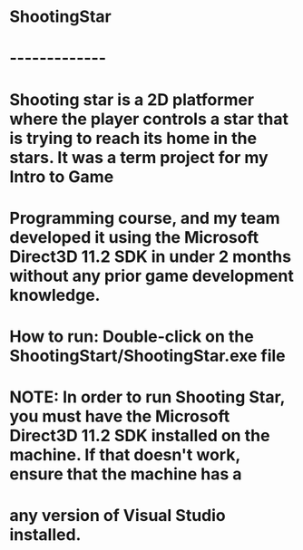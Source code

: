 # ShootingStar
# -------------
# 
# Shooting star is a 2D platformer where the player controls a star that is trying to reach its home in the stars. It was a term project for my Intro to Game 
# Programming course, and my team developed it using the Microsoft Direct3D 11.2 SDK in under 2 months without any prior game development knowledge.
# 
# How to run: Double-click on the ShootingStart/ShootingStar.exe file
# NOTE: In order to run Shooting Star, you must have the Microsoft Direct3D 11.2 SDK installed on the machine. If that doesn't work, ensure that the machine has a
# any version of Visual Studio installed.
